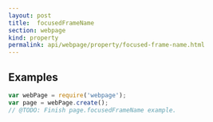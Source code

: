 ```yaml
---
layout: post
title:  focusedFrameName
section: webpage
kind: property
permalink: api/webpage/property/focused-frame-name.html
---
```


## Examples

```javascript
var webPage = require('webpage');
var page = webPage.create();
// @TODO: Finish page.focusedFrameName example.
```








